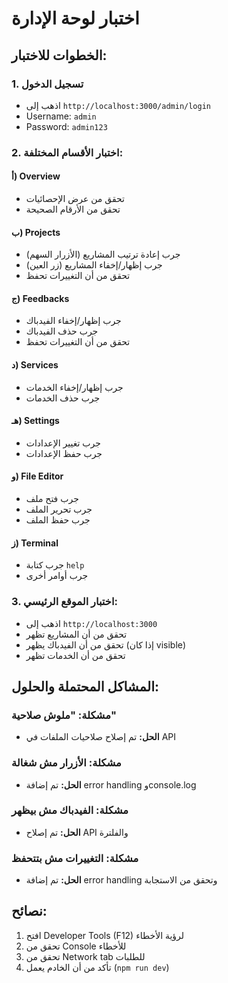 # اختبار لوحة الإدارة

## الخطوات للاختبار:

### 1. تسجيل الدخول
- اذهب إلى `http://localhost:3000/admin/login`
- Username: `admin`
- Password: `admin123`

### 2. اختبار الأقسام المختلفة:

#### أ) Overview
- تحقق من عرض الإحصائيات
- تحقق من الأرقام الصحيحة

#### ب) Projects
- جرب إعادة ترتيب المشاريع (الأزرار السهم)
- جرب إظهار/إخفاء المشاريع (زر العين)
- تحقق من أن التغييرات تحفظ

#### ج) Feedbacks
- جرب إظهار/إخفاء الفيدباك
- جرب حذف الفيدباك
- تحقق من أن التغييرات تحفظ

#### د) Services
- جرب إظهار/إخفاء الخدمات
- جرب حذف الخدمات

#### هـ) Settings
- جرب تغيير الإعدادات
- جرب حفظ الإعدادات

#### و) File Editor
- جرب فتح ملف
- جرب تحرير الملف
- جرب حفظ الملف

#### ز) Terminal
- جرب كتابة `help`
- جرب أوامر أخرى

### 3. اختبار الموقع الرئيسي:
- اذهب إلى `http://localhost:3000`
- تحقق من أن المشاريع تظهر
- تحقق من أن الفيدباك يظهر (إذا كان visible)
- تحقق من أن الخدمات تظهر

## المشاكل المحتملة والحلول:

### مشكلة: "ملوش صلاحية"
- **الحل:** تم إصلاح صلاحيات الملفات في API

### مشكلة: الأزرار مش شغالة
- **الحل:** تم إضافة error handling وconsole.log

### مشكلة: الفيدباك مش بيظهر
- **الحل:** تم إصلاح API والفلترة

### مشكلة: التغييرات مش بتتحفظ
- **الحل:** تم إضافة error handling وتحقق من الاستجابة

## نصائح:
1. افتح Developer Tools (F12) لرؤية الأخطاء
2. تحقق من Console للأخطاء
3. تحقق من Network tab للطلبات
4. تأكد من أن الخادم يعمل (`npm run dev`)


